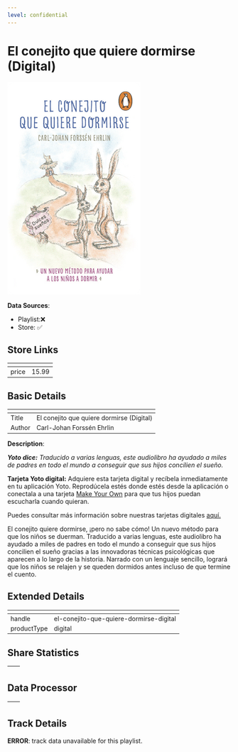 ```yaml
---
level: confidential
---
```

# El conejito que quiere dormirse (Digital)

![card_[h48xm].png](../../img/cards/card_[h48xm].png)

**Data Sources**: 

- Playlist:❌
- Store: ✅


## Store Links

| <!-- --> | <!-- --> |
| - | - |
| price | 15.99 |


## Basic Details

| <!-- --> | <!-- --> |
| - | - |
| Title | El conejito que quiere dormirse (Digital) |
| Author | Carl-Johan Forssén Ehrlin |

**Description**:

_**Yoto dice:** Traducido a varias lenguas, este audiolibro ha ayudado a miles de padres en todo el mundo a conseguir que sus hijos concilien el sueño._

**Tarjeta Yoto digital:** Adquiere esta tarjeta digital y recíbela inmediatamente en tu aplicación Yoto. Reprodúcela estés donde estés desde la aplicación o conectala a una tarjeta [Make Your Own](https://ca.yotoplay.com/pages/myo) para que tus hijos puedan escucharla cuando quieran.  

Puedes consultar más información sobre nuestras tarjetas digitales [aquí.](https://ca.yotoplay.com/blogs/yoto-journal/what-are-digital-yoto-cards)  

El conejito quiere dormirse, ¡pero no sabe cómo! Un nuevo método para que los niños se duerman. Traducido a varias lenguas, este audiolibro ha ayudado a miles de padres en todo el mundo a conseguir que sus hijos concilien el sueño gracias a las innovadoras técnicas psicológicas que aparecen a lo largo de la historia. Narrado con un lenguaje sencillo, logrará que los niños se relajen y se queden dormidos antes incluso de que termine el cuento.


## Extended Details

| <!-- --> | <!-- --> |
| - | - |
| handle | el-conejito-que-quiere-dormirse-digital |
| productType | digital |


## Share Statistics

| <!-- --> | <!-- --> |
| - | - |


## Data Processor

| <!-- --> | <!-- --> |
| - | - |


## Track Details

**ERROR**: track data unavailable for this playlist.
